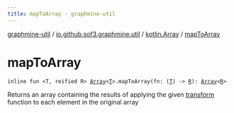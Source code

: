 ```yaml
---
title: mapToArray - graphmine-util
---
```


[graphmine-util](../../index.html) / [io.github.sof3.graphmine.util](../index.html) / [kotlin.Array](index.html) / [mapToArray](./map-to-array.html)

# mapToArray

`inline fun <T, reified R> `[`Array`](https://kotlinlang.org/api/latest/jvm/stdlib/kotlin/-array/index.html)`<`[`T`](map-to-array.html#T)`>.mapToArray(fn: (`[`T`](map-to-array.html#T)`) -> `[`R`](map-to-array.html#R)`): `[`Array`](https://kotlinlang.org/api/latest/jvm/stdlib/kotlin/-array/index.html)`<`[`R`](map-to-array.html#R)`>`

Returns an array containing the results of applying the given [transform](#) function to each element in the
original array

